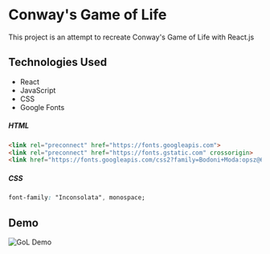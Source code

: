 # Conway's Game of Life

This project is an attempt to recreate Conway's Game of Life with React.js


## Technologies Used
- React
- JavaScript
- CSS
- Google Fonts

##### HTML
```html
<link rel="preconnect" href="https://fonts.googleapis.com">
<link rel="preconnect" href="https://fonts.gstatic.com" crossorigin>
<link href="https://fonts.googleapis.com/css2?family=Bodoni+Moda:opsz@6..96&family=Cinzel:wght@500&family=Cormorant&family=Inconsolata:wght@200..900&display=swap" rel="stylesheet">
```

##### CSS
```css
font-family: "Inconsolata", monospace;
```
## Demo
![GoL Demo](https://github.com/jadewang425/game-of-life/assets/140425997/d757eeaa-0352-4349-8726-9cd3f9b2591e)
